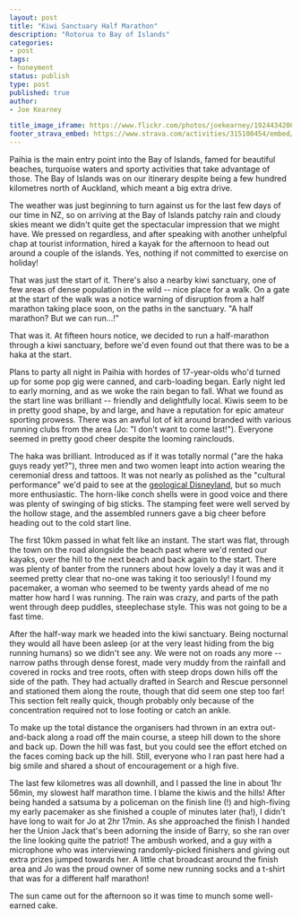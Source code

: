 ```yaml
---
layout: post
title: "Kiwi Sanctuary Half Marathon"
description: "Rotorua to Bay of Islands"
categories:
- post
tags:
- honeyment
status: publish
type: post
published: true
author:
- Joe Kearney

title_image_iframe: https://www.flickr.com/photos/joekearney/19244342062/in/album-72157652379606419/player/
footer_strava_embed: https://www.strava.com/activities/315100454/embed/31f834ee32646f89257ccf996285356e9ab2de49
---
```


Paihia is the main entry point into the Bay of Islands, famed for beautiful beaches, turquoise waters and sporty activities that take advantage of those. The Bay of Islands was on our itinerary despite being a few hundred kilometres north of Auckland, which meant a big extra drive.

The weather was just beginning to turn against us for the last few days of our time in NZ, so on arriving at the Bay of Islands patchy rain and cloudy skies meant we didn't quite get the spectacular impression that we might have. We pressed on regardless, and after speaking with another unhelpful chap at tourist information, hired a kayak for the afternoon to head out around a couple of the islands. Yes, nothing if not committed to exercise on holiday! 

That was just the start of it. There's also a nearby kiwi sanctuary, one of few areas of dense population in the wild -- nice place for a walk. On a gate at the start of the walk was a notice warning of disruption from a half marathon taking place soon, on the paths in the sanctuary. "A half marathon? But we can run...!"

That was it. At fifteen hours notice, we decided to run a half-marathon through a kiwi sanctuary, before we'd even found out that there was to be a haka at the start.

Plans to party all night in Paihia with hordes of 17-year-olds who'd turned up for some pop gig were canned, and carb-loading began. Early night led to early morning, and as we woke the rain began to fall. What we found as the start line was brilliant -- friendly and delightfully local. Kiwis seem to be in pretty good shape, by and large, and have a reputation for epic amateur sporting prowess. There was an awful lot of kit around branded with various running clubs from the area (Jo: "I don't want to come last!"). Everyone seemed in pretty good cheer despite the looming rainclouds.

The haka was brilliant. Introduced as if it was totally normal ("are the haka guys ready yet?"), three men and two women leapt into action wearing the ceremonial dress and tattoos. It was not nearly as polished as the "cultural performance" we'd paid to see at the [geological Disneyland](/posts/geological-disneyland), but so much more enthusiastic. The horn-like conch shells were in good voice and there was plenty of swinging of big sticks. The stamping feet were well served by the hollow stage, and the assembled runners gave a big cheer before heading out to the cold start line.

The first 10km passed in what felt like an instant. The start was flat, through the town on the road alongside the beach past where we'd rented our kayaks, over the hill to the next beach and back again to the start. There was plenty of banter from the runners about how lovely a day it was and it seemed pretty clear that no-one was taking it too seriously! I found my pacemaker, a woman who seemed to be twenty yards ahead of me no matter how hard I was running. The rain was crazy, and parts of the path went through deep puddles, steeplechase style. This was not going to be a fast time.

After the half-way mark we headed into the kiwi sanctuary. Being nocturnal they would all have been asleep (or at the very least hiding from the big running humans) so we didn't see any. We were not on roads any more -- narrow paths through dense forest, made very muddy from the rainfall and covered in rocks and tree roots, often with steep drops down hills off the side of the path. They had actually drafted in Search and Rescue personnel and stationed them along the route, though that did seem one step too far! This section felt really quick, though probably only because of the concentration required not to lose footing or catch an ankle.

To make up the total distance the organisers had thrown in an extra out-and-back along a road off the main course, a steep hill down to the shore and back up. Down the hill was fast, but you could see the effort etched on the faces coming back up the hill. Still, everyone who I ran past here had a big smile and shared a shout of encouragement or a high five.

The last few kilometres was all downhill, and I passed the line in about 1hr 56min, my slowest half marathon time. I blame the kiwis and the hills! After being handed a satsuma by a policeman on the finish line (!) and high-fiving my early pacemaker as she finished a couple of minutes later (ha!), I didn't have long to wait for Jo at 2hr 17min. As she approached the finish I handed her the Union Jack that's been adorning the inside of Barry, so she ran over the line looking quite the patriot! The ambush worked, and a guy with a microphone who was interviewing randomly-picked finishers and giving out extra prizes jumped towards her. A little chat broadcast around the finish area and Jo was the proud owner of some new running socks and a t-shirt that was for a different half marathon!

The sun came out for the afternoon so it was time to munch some well-earned cake.
